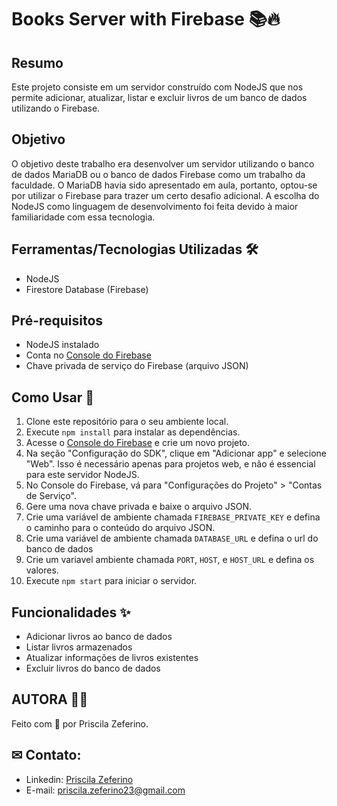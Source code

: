 # Books Server with Firebase 📚🔥

## Resumo

Este projeto consiste em um servidor construído com NodeJS que nos permite adicionar, atualizar, listar e excluir livros de um banco de dados utilizando o Firebase.

## Objetivo

O objetivo deste trabalho era desenvolver um servidor utilizando o banco de dados MariaDB ou o banco de dados Firebase como um trabalho da faculdade. O MariaDB havia sido apresentado em aula, portanto, optou-se por utilizar o Firebase para trazer um certo desafio adicional. A escolha do NodeJS como linguagem de desenvolvimento foi feita devido à maior familiaridade com essa tecnologia.

## Ferramentas/Tecnologias Utilizadas 🛠️

- NodeJS
- Firestore Database (Firebase)

## Pré-requisitos

- NodeJS instalado
- Conta no [Console do Firebase](https://console.firebase.google.com/)
- Chave privada de serviço do Firebase (arquivo JSON)

## Como Usar 🚀

1. Clone este repositório para o seu ambiente local.
2. Execute `npm install` para instalar as dependências.
3. Acesse o [Console do Firebase](https://console.firebase.google.com/) e crie um novo projeto.
4. Na seção "Configuração do SDK", clique em "Adicionar app" e selecione "Web". Isso é necessário apenas para projetos web, e não é essencial para este servidor NodeJS.
5. No Console do Firebase, vá para "Configurações do Projeto" > "Contas de Serviço".
6. Gere uma nova chave privada e baixe o arquivo JSON.
7. Crie uma variável de ambiente chamada `FIREBASE_PRIVATE_KEY` e defina o caminho para o conteúdo do arquivo JSON.
8. Crie uma variável de ambiente chamada `DATABASE_URL` e defina o url do banco de dados
9. Crie um variavel ambiente chamada `PORT`, `HOST`, e `HOST_URL` e defina os valores. 
10. Execute `npm start` para iniciar o servidor.

## Funcionalidades ✨

- Adicionar livros ao banco de dados
- Listar livros armazenados
- Atualizar informações de livros existentes
- Excluir livros do banco de dados
    
## AUTORA 👧🏻 

Feito com 🧡 por Priscila Zeferino.

## ✉ Contato:

- Linkedin: [Priscila Zeferino](https://www.linkedin.com/in/priscila-zeferino-594b5b175/)
- E-mail: priscila.zeferino23@gmail.com
